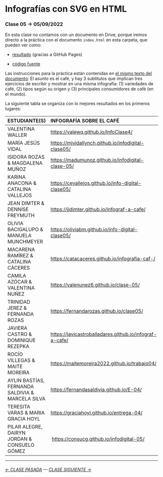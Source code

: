 # Infografías con SVG en HTML

### Clase 05 → 05/09/2022

En esta clase no contamos con un documento en Drive, porque iremos directo a la práctica con el documento `index.html` en esta carpeta, que pueden ver como:

- [resultado](https://profesorfaco.github.io/dno075-2022-2/clase-05/) (gracias a GitHub Pages)

- [código fuente](https://github.com/profesorfaco/dno075-2022-2/blob/main/clase-05/index.html)

Las instrucciones para la práctica están contenidas en [el mismo texto del documento](https://profesorfaco.github.io/dno075-2022-2/clase-05/): El asunto es el café, y hay 3 subtítulos que implican tres ejercicios de escribir y mostrar en una misma infografía: (1) variedades de café, (2) tipos según su origen y (3) principales consumidores de café (en el mundo).

La siguiente tabla se organiza con lo mejores resultados en los primeros lugares:

| ESTUDIANTE(S) | INFOGRAFÍA SOBRE EL CAFÉ |
|:--------|:-------------------|
| VALENTINA WALLER | https://valewq.github.io/InfoClase4/ |
| MARÍA JESÚS VIDAL | https://mjvidallynch.github.io/infodigital-clase05/ | 
| ISIDORA ROZAS & MAGDALENA MUÑOZ | https://madumunoz.github.io/infodigital-clase-05/ |
| KARINA ANACONA & CATALINA VALLEJOS | https://cevallejos.github.io/info-digital-clase05/ |
| JEAN DIMTER & DENNISE FREYMUTH | https://jjdimter.github.io/infograf-a-cafe/ |
| OLIVIA BACIGALUPO & MANUELA MUNCHMEYER | https://oliviabm.github.io/info-digital-clase05/ |
| MACARENA RAMÍREZ & CATALINA CÀCERES | https://catacaceres.github.io/infografia-caf-/ |
| CAMILA AZÓCAR & VALENTINA NUÑEZ | https://valenunez6.github.io/clase-05/ |
| TRINIDAD JEREZ & FERNANDA ROZAS | https://fernandarozas.github.io/clase05/ |
| JAVIERA CASTRO & DOMINIQUE REZEPKA | https://javicastroballadares.github.io/infograf-a-cafe/ |
| ROCÍO VILLEGAS & MAITE MOREIRA | https://maitemoreira2022.github.io/trabajo04/ |
| AYLIN BASTÍAS, FERNANDA SALDIVIA & MARCELA SILVA | https://fernandasaldivia.github.io/E-04/ |
| TERESITA VARAS & MARIA GRACIA HOYL | https://graciahoyl.github.io/entrega-04/ |
| PILAR ALEGRE, DAIRYN JORDAN & CONSUELO GÓMEZ | https://consucg.github.io/infodigital-05/ |


- - - - - - - - - - 

###### [← CLASE PASADA](https://github.com/profesorfaco/dno075-2022-2/tree/main/clase-04) — [CLASE SIGUIENTE →](https://github.com/profesorfaco/dno075-2022-2/tree/main/clase-06) 

